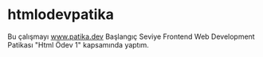 # htmlodevpatika
Bu çalışmayı www.patika.dev Başlangıç Seviye Frontend Web Development Patikası "Html Ödev 1" kapsamında yaptım. 

